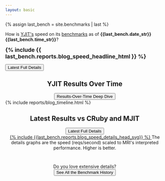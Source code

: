 ```yaml
---
layout: basic
---
```


{% assign last_bench = site.benchmarks | last %}

<div class="headline-box">

<p>
How is <a href="https://github.com/Shopify/yjit">YJIT's</a> speed on its <a href="https://github.com/Shopify/yjit-bench">benchmarks</a> as of <strong>{{last_bench.date_str}} {{last_bench.time_str}}</strong>?
</p>

<span style="font-weight: bold; font-size: 125%">{% include {{ last_bench.reports.blog_speed_headline_html }} %}</span>

<div class="headline-button">
  <a href="{{ last_bench.url | relative_url }}"><button>Latest Full Details</button></a>
</div>
</div>

<h2 style="text-align: center;">YJIT Results Over Time</h2>

<div style="text-align: center;">
  <a href="{{ "timeline-deep" | relative_url }}"><button>Results-Over-Time Deep Dive</button></a>
</div>

<div class="timeline_report">
{% include reports/blog_timeline.html %}
</div>

<h2 style="text-align: center;">Latest Results vs CRuby and MJIT</h2>

<div style="text-align: center;">
  <a href="{{ last_bench.url | relative_url }}"><button>Latest Full Details</button></a>
</div>

<div style="text-align: center;">
<a href="{{ last_bench.url | relative_url }}">
{% include {{last_bench.reports.blog_speed_details_head_svg}} %}
</a>
The details graphs are the speed (reqs/second) scaled to MRI's interpreted performance. Higher is better.
</div>

<p style="text-align: center; margin-top: 3em;">
  Do you love extensive details? <br/>
  <a href="{{ "history" | relative_url }}"> <button>See All the Benchmark History</button></a>
</p>

<script>
  document.querySelectorAll("svg [data-tooltip]").forEach(function (elt) {
    elt.addEventListener("mousemove", (e) => { showSVGTooltip(e, e.target.getAttribute("data-tooltip")); });
  });
  document.querySelectorAll("svg [data-tooltip]").forEach(function (elt) {
    elt.addEventListener("mouseout", (e) => { hideSVGTooltip(); });
  });
</script>
